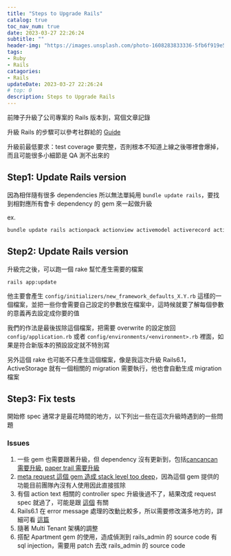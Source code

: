 ```yaml
---
title: "Steps to Upgrade Rails"
catalog: true
toc_nav_num: true
date: 2023-03-27 22:26:24
subtitle: ""
header-img: "https://images.unsplash.com/photo-1608283833336-5fb6f919e5ea?ixlib=rb-4.0.3&ixid=MnwxMjA3fDB8MHxwaG90by1wYWdlfHx8fGVufDB8fHx8&auto=format&fit=crop&w=1548&q=80"
tags:
- Ruby
- Rails
catagories:
- Rails
updateDate: 2023-03-27 22:26:24
# top: 0
description: Steps to Upgrade Rails
---
```


前陣子升級了公司專案的 Rails 版本到，寫個文章記錄

升級 Rails 的步驟可以參考社群給的 [Guide](https://guides.rubyonrails.org/upgrading_ruby_on_rails.html)

升級前最低要求：test coverage 要完整，否則根本不知道上線之後哪裡會爆掉，而且可能很多小細節是 QA 測不出來的

## Step1: Update Rails version

因為相伴隨有很多 dependencies 所以無法單純用 `bundle update rails`，要找到相對應所有會卡 dependency 的 gem 來一起做升級

ex.
```bash
bundle update rails actionpack actionview activemodel activerecord activesupport railties sprockets thor bundler-audit
```

## Step2: Update Rails version

升級完之後，可以跑一個 rake 幫忙產生需要的檔案
```
rails app:update
```

他主要會產生 `config/initializers/new_framework_defaults_X.Y.rb` 這樣的一個檔案，並把一些你會需要自己設定的參數放在檔案中，這時候就要了解每個參數的意義再去設定成你要的值

我們的作法是最後拔除這個檔案，把需要 overwrite 的設定放回 `config/application.rb` 或者 `config/environments/<environment>.rb` 裡面，如果是符合新版本的預設設定就不特別寫

另外這個 rake 也可能不只產生這個檔案，像是我這次升級 Rails6.1，ActiveStorage 就有一個相關的 migration 需要執行，他也會自動生成 migration 檔案

## Step3: Fix tests

開始修 spec 通常才是最花時間的地方，以下列出一些在這次升級時遇到的一些問題

### Issues
1. 一些 gem 也需要跟著升級，但 dependency 沒有更新到，包括[cancancan 需要升級](https://github.com/CanCanCommunity/cancancan/issues/666), [paper trail 需要升級](https://github.com/paper-trail-gem/paper_trail#1a-compatibility)
2. [meta request 這個 gem 造成 stack level too deep](https://github.com/dejan/rails_panel/pull/177#issuecomment-797378347)，因為這個 gem 提供的功能目前團隊內沒有人使用因此直接拔除
3. 有個 action text 相關的 controller spec 升級後過不了，結果改成 request spec 就過了，可能是跟 [這個](https://github.com/rails/rails/pull/40222) 有關
4. Rails6.1 在 error message 處理的改動比較多，所以需要修改滿多地方的，詳細可看 [這篇](https://code.lulalala.com/2020/0531-1013.html)
5. 隨著 Multi Tenant 架構的調整
6. 搭配 Apartment gem 的使用，造成偵測到 rails_admin 的 source code 有 sql injection，需要用 patch 去改 rails_admin 的 source code